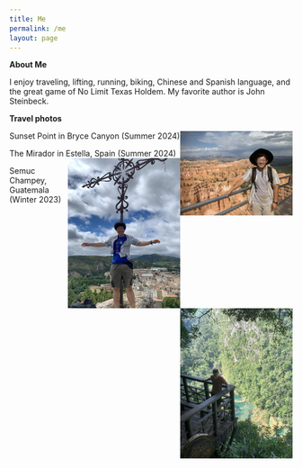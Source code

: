 ```yaml
---
title: Me
permalink: /me
layout: page
---
```

**About Me**

I enjoy traveling, lifting, running, biking, Chinese and Spanish language, and the great game of No Limit Texas Holdem. My favorite author is John Steinbeck. 

**Travel photos**

Sunset Point in Bryce Canyon (Summer 2024)
<img src="me-in-bryce-canyon.jpeg" width="200" height="auto" align="right"/>


The Mirador in Estella, Spain (Summer 2024)
<img src="me-in-spain.JPG" width="200" height="auto" align="right"/>


Semuc Champey, Guatemala (Winter 2023)
<img src="semuc-champey.jpeg" width="200" height="auto" align="right"/>
